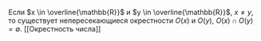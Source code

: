 Если $x \in \overline{\mathbb{R}}$ и $y \in \overline{\mathbb{R}}$, $x \neq y$, то существует непересекающиеся окрестности $O(x)$ и $O(y)$, $O(x) \cap O(y) = \emptyset$.
[[Окрестность числа]]
